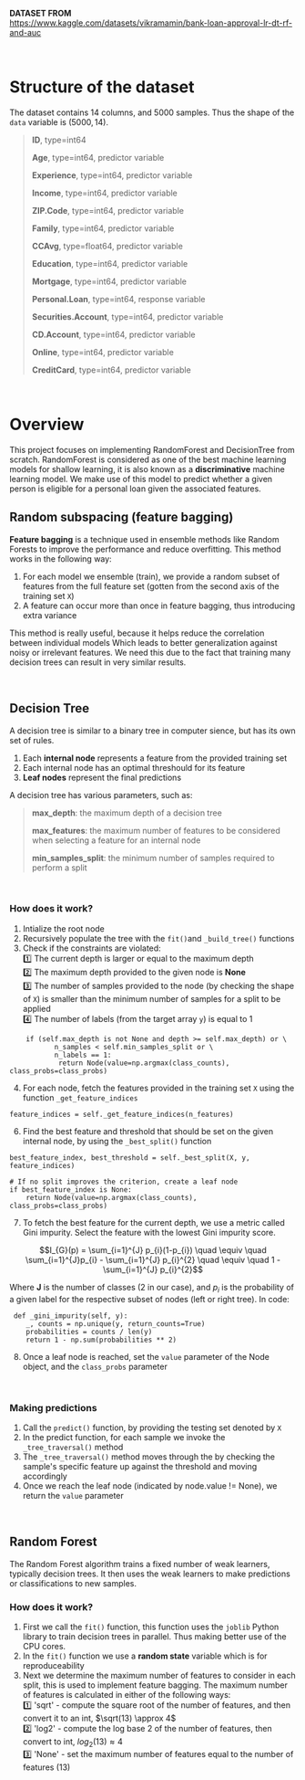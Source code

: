 **DATASET FROM** \
https://www.kaggle.com/datasets/vikramamin/bank-loan-approval-lr-dt-rf-and-auc

&nbsp;

# Structure of the dataset
The dataset contains 14 columns, and 5000 samples. Thus the shape of the `data` variable is $\left(5000, 14\right)$. 
> **ID**, type=int64
>
> **Age**, type=int64, predictor variable
>
> **Experience**, type=int64, predictor variable
>
> **Income**, type=int64, predictor variable
>
> **ZIP.Code**, type=int64, predictor variable
>
> **Family**, type=int64, predictor variable
>
> **CCAvg**, type=float64, predictor variable
>
> **Education**, type=int64, predictor variable
>
> **Mortgage**, type=int64, predictor variable
>
> **Personal.Loan**, type=int64, response variable
>
> **Securities.Account**, type=int64, predictor variable
>
> **CD.Account**, type=int64, predictor variable
>
> **Online**, type=int64, predictor variable
>
> **CreditCard**, type=int64, predictor variable

&nbsp;

# Overview
This project focuses on implementing RandomForest and DecisionTree from scratch. RandomForest is considered as one of the best machine learning models for shallow learning, it is also known as a **discriminative** machine learning model.
We make use of this model to predict whether a given person is eligible for a personal loan given the associated features. 

## Random subspacing (feature bagging)
**Feature bagging** is a technique used in ensemble methods like Random Forests to improve the performance and reduce overfitting. This method works in the following way:
1. For each model we ensemble (train), we provide a random subset of features from the full feature set (gotten from the second axis of the training set `X`)
2. A feature can occur more than once in feature bagging, thus introducing extra variance

This method is really useful, because it helps reduce the correlation between individual models Which leads to better generalization against noisy or irrelevant features. We need this due to the fact that training many decision trees can result in very similar results. 

&nbsp;

## Decision Tree
A decision tree is similar to a binary tree in computer sience, but has its own set of rules.
1. Each **internal node** represents a feature from the provided training set
2. Each internal node has an optimal threshould for its feature
3. **Leaf nodes** represent the final predictions

A decision tree has various parameters, such as:
> **max_depth**: the maximum depth of a decision tree
>
> **max_features**: the maximum number of features to be considered when selecting a feature for an internal node
>
> **min_samples_split**: the minimum number of samples required to perform a split

&nbsp;

### How does it work? 
1. Intialize the root node
2. Recursively populate the tree with the `fit()`and `_build_tree()` functions
3. Check if the constraints are violated: \
:one: The current depth is larger or equal to the maximum depth \
:two: The maximum depth provided to the given node is **None** \
:three: The number of samples provided to the node (by checking the shape of `X`) is smaller than the minimum number of samples for a split to be applied \
:four: The number of labels (from the target array `y`) is equal to 1 
```
    if (self.max_depth is not None and depth >= self.max_depth) or \
           n_samples < self.min_samples_split or \
           n_labels == 1:
            return Node(value=np.argmax(class_counts), class_probs=class_probs)
```
4. For each node, fetch the features provided in the training set `X` using the function `_get_feature_indices`
```
feature_indices = self._get_feature_indices(n_features)
```
6. Find the best feature and threshold that should be set on the given internal node, by using the `_best_split()` function
```
best_feature_index, best_threshold = self._best_split(X, y, feature_indices)

# If no split improves the criterion, create a leaf node
if best_feature_index is None:
    return Node(value=np.argmax(class_counts), class_probs=class_probs)
```
7. To fetch the best feature for the current depth, we use a metric called Gini impurity. Select the feature with the lowest Gini impurity score.

$$I_{G}(p) = \sum_{i=1}^{J} p_{i}(1-p_{i}) \quad \equiv \quad \sum_{i=1}^{J}p_{i} - \sum_{i=1}^{J} p_{i}^{2} \quad \equiv \quad 1 - \sum_{i=1}^{J} p_{i}^{2}$$

Where **J** is the number of classes (2 in our case), and $p_i$ is the probability of a given label for the respective subset of nodes (left or right tree). In code:
```
 def _gini_impurity(self, y):
    _, counts = np.unique(y, return_counts=True)
    probabilities = counts / len(y)
    return 1 - np.sum(probabilities ** 2)
```

8. Once a leaf node is reached, set the `value` parameter of the Node object, and the `class_probs` parameter

&nbsp;

### Making predictions
1. Call the `predict()` function, by providing the testing set denoted by `X`
2. In the predict function, for each sample we invoke the `_tree_traversal()` method
3. The `_tree_traversal()` method moves through the by checking the sample's specific feature up against the threshold and moving accordingly
4. Once we reach the leaf node (indicated by node.value != None), we return the `value` parameter

&nbsp;

## Random Forest
The Random Forest algorithm trains a fixed number of weak learners, typically decision trees. It then uses the weak learners to make predictions or classifications to new samples. 

### How does it work?
1. First we call the `fit()` function, this function uses the `joblib` Python library to train decision trees in parallel. Thus making better use of the CPU cores.
2. In the `fit()` function we use a **random state** variable which is for reproduceability
3. Next we determine the maximum number of features to consider in each split, this is used to implement feature bagging. The maximum number of features is calculated in either of the following ways: \
:one: 'sqrt' - compute the square root of the number of features, and then convert it to an int, $\sqrt(13) \approx 4$ \
:two: 'log2' - compute the log base 2 of the number of features, then convert to int, $log_{2}(13) \approx 4$ \
:three: 'None' - set the maximum number of features equal to the number of features (13)
